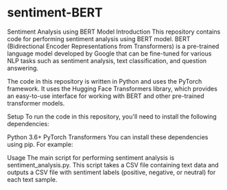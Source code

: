 # sentiment-BERT
Sentiment Analysis using BERT Model
Introduction
This repository contains code for performing sentiment analysis using BERT model. BERT (Bidirectional Encoder Representations from Transformers) is a pre-trained language model developed by Google that can be fine-tuned for various NLP tasks such as sentiment analysis, text classification, and question answering.

The code in this repository is written in Python and uses the PyTorch framework. It uses the Hugging Face Transformers library, which provides an easy-to-use interface for working with BERT and other pre-trained transformer models.

Setup
To run the code in this repository, you'll need to install the following dependencies:

Python 3.6+
PyTorch
Transformers
You can install these dependencies using pip. For example:

Usage
The main script for performing sentiment analysis is sentiment_analysis.py. This script takes a CSV file containing text data and outputs a CSV file with sentiment labels (positive, negative, or neutral) for each text sample.
